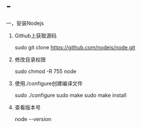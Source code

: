 # -

一，安装Nodejs

  1. Github上获取源码
  
     sudo git clone https://github.com/nodejs/node.git
     
  2. 修改目录权限
  
     sudo chmod -R 755 node
     
  3. 使用./configure创建编译文件
  
     sudo ./configure
     sudo make
     sudo make install
     
  4. 查看版本号
  
     node --version
